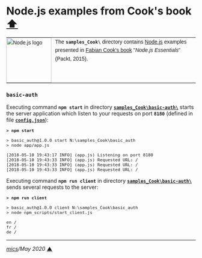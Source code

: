 # <span id="top">Node.js examples from Cook's book</span> <span style="size:30%;"><a href="../README.md">⬆</a></span>

<table style="font-family:Helvetica,Arial;font-size:14px;line-height:1.6;">
  <tr>
  <td style="border:0;padding:0 10px 0 0;min-width:120px;"><a href="https://nodejs.org/"><img src="https://nodejs.org/static/images/logos/nodejs-new-pantone-black.svg" width="120" alt="Node.js logo"/></a></td>
  <td style="border:0;padding:0;vertical-align:text-top;">The <strong><code>samples_Cook\</code></strong> directory contains <a href="https://nodejs.org/" alt="Node.js">Node.js</a> examples presented in <a href="https://www.amazon.com/Node-js-Essentials-Fabian-Cook/dp/1785284924">Fabian Cook's book</a> "<i>Node.js Essentials</i>" (Packt, 2015).</td>
  </tr>
</table>

### `basic-auth`

Executing command **`npm start`** in directory [**`samples_Cook\basic-auth\`**](./basic-auth/) starts the server application which listen to your requests on port **`8180`** (defined in file [**`config.json`**](./basic-auth/config.json)):

<pre style="font-size:80%;">
<b>&gt; npm start</b>

> basic_auth@1.0.0 start N:\samples_Cook\basic_auth
> node app/app.js

[2018-05-10 19:43:17 INFO] (app.js) Listening on port 8180
[2018-05-10 19:43:33 INFO] (app.js) Requested URL: /
[2018-05-10 19:43:33 INFO] (app.js) Requested URL: /
[2018-05-10 19:43:33 INFO] (app.js) Requested URL: /
</pre>

Executing command **`npm run client`** in directory [**`samples_Cook\basic-auth\`**](./basic-auth/) sends several requests to the server: 

<pre style="font-size:80%;">
<b>&gt; npm run client</b>

> basic_auth@1.0.0 client N:\samples_Cook\basic_auth
> node npm_scripts/start_client.js

en /
fr /
de /
</pre>

***

*[mics](https://lampwww.epfl.ch/~michelou/)/May 2020* [**&#9650;**](#top)
<span id="bottom">&nbsp;</span>

